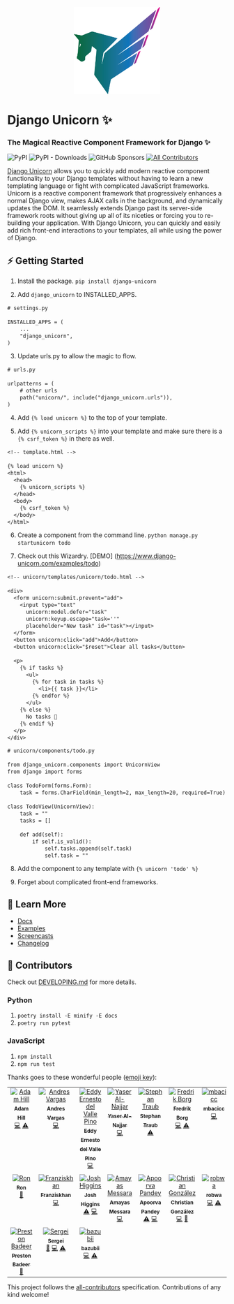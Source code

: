 <p align="center">
  <a href="https://www.django-unicorn.com/"><img src="img/gu-logo.png" alt="django-unicorn logo" height="200"/></a>
</p>

# Django Unicorn ✨
### The Magical Reactive Component Framework for Django ✨

![PyPI](https://img.shields.io/pypi/v/django-unicorn?color=blue&style=flat-square)
![PyPI - Downloads](https://img.shields.io/pypi/dm/django-unicorn?color=blue&style=flat-square)
![GitHub Sponsors](https://img.shields.io/github/sponsors/adamghill?color=blue&style=flat-square)
[![All Contributors](https://img.shields.io/badge/all_contributors-17-orange.svg?style=flat-square)](#contributors-)
<!-- ALL-CONTRIBUTORS-BADGE - Do not remove or modify above line -->

[Django Unicorn](https://www.django-unicorn.com) allows you to quickly add modern reactive component functionality to your Django templates without having to learn a new templating language or fight with complicated JavaScript frameworks. Unicorn is a reactive component framework that progressively enhances a normal Django view, makes AJAX calls in the background, and dynamically updates the DOM. It seamlessly extends Django past its server-side framework roots without giving up all of its niceties or forcing you to re-building your application. With Django Unicorn, you can quickly and easily add rich front-end interactions to your templates, all while using the power of Django.


## ⚡ Getting Started

1. Install the package.
```pip install django-unicorn```

2. Add `django_unicorn` to INSTALLED_APPS.

```
# settings.py

INSTALLED_APPS = (
    ...
    "django_unicorn",
)
```

3. Update urls.py to allow the magic to flow.

```
# urls.py

urlpatterns = (
    # other urls
    path("unicorn/", include("django_unicorn.urls")),
)
```

4. Add `{% load unicorn %}` to the top of your template.

5. Add `{% unicorn_scripts %}` into your template and make sure there is a `{% csrf_token %}` in there as well.

```
<!-- template.html -->

{% load unicorn %}
<html>
  <head>
    {% unicorn_scripts %}
  </head>
  <body>
    {% csrf_token %}
  </body>
</html>
```


6. Create a component from the command line.
```python manage.py startunicorn todo```


7. Check out this Wizardry. [DEMO] (https://www.django-unicorn.com/examples/todo)

```
<!-- unicorn/templates/unicorn/todo.html -->

<div>
  <form unicorn:submit.prevent="add">
    <input type="text"
      unicorn:model.defer="task"
      unicorn:keyup.escape="task=''"
      placeholder="New task" id="task"></input>
  </form>
  <button unicorn:click="add">Add</button>
  <button unicorn:click="$reset">Clear all tasks</button>

  <p>
    {% if tasks %}
      <ul>
        {% for task in tasks %}
          <li>{{ task }}</li>
        {% endfor %}
      </ul>
    {% else %}
      No tasks 🎉
    {% endif %}
  </p>
</div>
```

```
# unicorn/components/todo.py

from django_unicorn.components import UnicornView
from django import forms

class TodoForm(forms.Form):
    task = forms.CharField(min_length=2, max_length=20, required=True)

class TodoView(UnicornView):
    task = ""
    tasks = []

    def add(self):
        if self.is_valid():
            self.tasks.append(self.task)
            self.task = ""
```

8. Add the component to any template with `{% unicorn 'todo' %}`

9. Forget about complicated front-end frameworks.

## 📖 Learn More

- [Docs](https://www.django-unicorn.com/docs/)
- [Examples](https://www.django-unicorn.com/examples/todo)
- [Screencasts](https://www.django-unicorn.com/screencasts/installation)
- [Changelog](https://www.django-unicorn.com/docs/changelog/)

## 🔧 Contributors
Check out [DEVELOPING.md](DEVELOPING.md) for more details.

### Python

1. `poetry install -E minify -E docs`
1. `poetry run pytest`

### JavaScript

1. `npm install`
1. `npm run test`


Thanks goes to these wonderful people ([emoji key](https://allcontributors.org/docs/en/emoji-key)):

<!-- ALL-CONTRIBUTORS-LIST:START - Do not remove or modify this section -->
<!-- prettier-ignore-start -->
<!-- markdownlint-disable -->
<table>
  <tbody>
    <tr>
      <td align="center" valign="top" width="14.28%"><a href="https://adamghill.com"><img src="https://avatars0.githubusercontent.com/u/317045?v=4?s=100" width="100px;" alt="Adam Hill"/><br /><sub><b>Adam Hill</b></sub></a><br /><a href="https://github.com/adamghill/django-unicorn/commits?author=adamghill" title="Code">💻</a> <a href="https://github.com/adamghill/django-unicorn/commits?author=adamghill" title="Tests">⚠️</a></td>
      <td align="center" valign="top" width="14.28%"><a href="https://python3.ninja"><img src="https://avatars1.githubusercontent.com/u/44167?v=4?s=100" width="100px;" alt="Andres Vargas"/><br /><sub><b>Andres Vargas</b></sub></a><br /><a href="https://github.com/adamghill/django-unicorn/commits?author=zodman" title="Code">💻</a></td>
      <td align="center" valign="top" width="14.28%"><a href="http://iskra.ml"><img src="https://avatars3.githubusercontent.com/u/6555851?v=4?s=100" width="100px;" alt="Eddy Ernesto del Valle Pino"/><br /><sub><b>Eddy Ernesto del Valle Pino</b></sub></a><br /><a href="https://github.com/adamghill/django-unicorn/commits?author=edelvalle" title="Code">💻</a></td>
      <td align="center" valign="top" width="14.28%"><a href="https://www.linkedin.com/in/yaser-al-najjar-429b9096/"><img src="https://avatars3.githubusercontent.com/u/10493809?v=4?s=100" width="100px;" alt="Yaser Al-Najjar"/><br /><sub><b>Yaser Al-Najjar</b></sub></a><br /><a href="https://github.com/adamghill/django-unicorn/commits?author=yaseralnajjar" title="Code">💻</a></td>
      <td align="center" valign="top" width="14.28%"><a href="https://github.com/sbidy"><img src="https://avatars.githubusercontent.com/u/1077364?v=4?s=100" width="100px;" alt="Stephan Traub"/><br /><sub><b>Stephan Traub</b></sub></a><br /><a href="https://github.com/adamghill/django-unicorn/commits?author=sbidy" title="Tests">⚠️</a></td>
      <td align="center" valign="top" width="14.28%"><a href="https://github.com/frbor"><img src="https://avatars.githubusercontent.com/u/2320183?v=4?s=100" width="100px;" alt="Fredrik Borg"/><br /><sub><b>Fredrik Borg</b></sub></a><br /><a href="https://github.com/adamghill/django-unicorn/commits?author=frbor" title="Code">💻</a> <a href="https://github.com/adamghill/django-unicorn/commits?author=frbor" title="Tests">⚠️</a></td>
      <td align="center" valign="top" width="14.28%"><a href="https://github.com/mbacicc"><img src="https://avatars.githubusercontent.com/u/46646960?v=4?s=100" width="100px;" alt="mbacicc"/><br /><sub><b>mbacicc</b></sub></a><br /><a href="https://github.com/adamghill/django-unicorn/commits?author=mbacicc" title="Code">💻</a></td>
    </tr>
    <tr>
      <td align="center" valign="top" width="14.28%"><a href="http://ambient-innovation.com"><img src="https://avatars.githubusercontent.com/u/3176075?v=4?s=100" width="100px;" alt="Ron"/><br /><sub><b>Ron</b></sub></a><br /><a href="https://github.com/adamghill/django-unicorn/commits?author=GitRon" title="Documentation">📖</a></td>
      <td align="center" valign="top" width="14.28%"><a href="https://github.com/Franziskhan"><img src="https://avatars.githubusercontent.com/u/86062014?v=4?s=100" width="100px;" alt="Franziskhan"/><br /><sub><b>Franziskhan</b></sub></a><br /><a href="https://github.com/adamghill/django-unicorn/commits?author=Franziskhan" title="Code">💻</a></td>
      <td align="center" valign="top" width="14.28%"><a href="https://github.com/joshiggins"><img src="https://avatars.githubusercontent.com/u/5124298?v=4?s=100" width="100px;" alt="Josh Higgins"/><br /><sub><b>Josh Higgins</b></sub></a><br /><a href="https://github.com/adamghill/django-unicorn/commits?author=joshiggins" title="Tests">⚠️</a> <a href="https://github.com/adamghill/django-unicorn/commits?author=joshiggins" title="Code">💻</a></td>
      <td align="center" valign="top" width="14.28%"><a href="https://github.com/MayasMess"><img src="https://avatars.githubusercontent.com/u/51958712?v=4?s=100" width="100px;" alt="Amayas Messara"/><br /><sub><b>Amayas Messara</b></sub></a><br /><a href="https://github.com/adamghill/django-unicorn/commits?author=MayasMess" title="Code">💻</a></td>
      <td align="center" valign="top" width="14.28%"><a href="http://www.apoorvapandey.com"><img src="https://avatars.githubusercontent.com/u/21103831?v=4?s=100" width="100px;" alt="Apoorva Pandey"/><br /><sub><b>Apoorva Pandey</b></sub></a><br /><a href="https://github.com/adamghill/django-unicorn/commits?author=apoorvaeternity" title="Tests">⚠️</a> <a href="https://github.com/adamghill/django-unicorn/commits?author=apoorvaeternity" title="Code">💻</a></td>
      <td align="center" valign="top" width="14.28%"><a href="http://www.nerdocs.at"><img src="https://avatars.githubusercontent.com/u/2955584?v=4?s=100" width="100px;" alt="Christian González"/><br /><sub><b>Christian González</b></sub></a><br /><a href="https://github.com/adamghill/django-unicorn/commits?author=nerdoc" title="Code">💻</a> <a href="https://github.com/adamghill/django-unicorn/commits?author=nerdoc" title="Documentation">📖</a></td>
      <td align="center" valign="top" width="14.28%"><a href="https://github.com/robwa"><img src="https://avatars.githubusercontent.com/u/4658937?v=4?s=100" width="100px;" alt="robwa"/><br /><sub><b>robwa</b></sub></a><br /><a href="https://github.com/adamghill/django-unicorn/commits?author=robwa" title="Code">💻</a> <a href="https://github.com/adamghill/django-unicorn/commits?author=robwa" title="Tests">⚠️</a></td>
    </tr>
    <tr>
      <td align="center" valign="top" width="14.28%"><a href="https://medium.com/@pbadeer"><img src="https://avatars.githubusercontent.com/u/467756?v=4?s=100" width="100px;" alt="Preston Badeer"/><br /><sub><b>Preston Badeer</b></sub></a><br /><a href="https://github.com/adamghill/django-unicorn/commits?author=pbadeer" title="Documentation">📖</a></td>
      <td align="center" valign="top" width="14.28%"><a href="https://github.com/stat1c-void"><img src="https://avatars.githubusercontent.com/u/9142081?v=4?s=100" width="100px;" alt="Sergei"/><br /><sub><b>Sergei</b></sub></a><br /><a href="https://github.com/adamghill/django-unicorn/commits?author=stat1c-void" title="Documentation">📖</a> <a href="https://github.com/adamghill/django-unicorn/commits?author=stat1c-void" title="Code">💻</a> <a href="https://github.com/adamghill/django-unicorn/commits?author=stat1c-void" title="Tests">⚠️</a></td>
      <td align="center" valign="top" width="14.28%"><a href="https://github.com/bazubii"><img src="https://avatars.githubusercontent.com/u/12039914?v=4?s=100" width="100px;" alt="bazubii"/><br /><sub><b>bazubii</b></sub></a><br /><a href="https://github.com/adamghill/django-unicorn/commits?author=bazubii" title="Code">💻</a> <a href="https://github.com/adamghill/django-unicorn/commits?author=bazubii" title="Tests">⚠️</a></td>
    </tr>
  </tbody>
</table>

<!-- markdownlint-restore -->
<!-- prettier-ignore-end -->

<!-- ALL-CONTRIBUTORS-LIST:END -->

This project follows the [all-contributors](https://github.com/all-contributors/all-contributors) specification. Contributions of any kind welcome!
